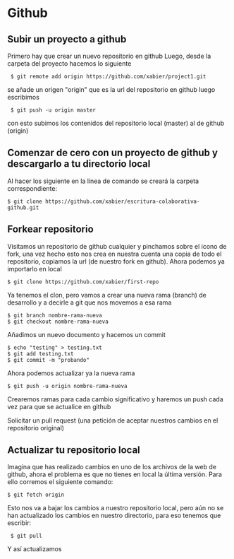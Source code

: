 # Github

## Subir un proyecto a github

Primero hay que crear un nuevo repositorio en github
Luego, desde la carpeta del proyecto hacemos lo siguiente

     $ git remote add origin https://github.com/xabier/project1.git

se añade un origen "origin" que es la url del repositorio en github
luego escribimos

     $ git push -u origin master

con esto subimos los contenidos del repositorio local (master) al de github (origin)

## Comenzar de cero con un proyecto de github y descargarlo a tu directorio local

Al hacer los siguiente en la línea de comando se creará la carpeta correspondiente:

    $ git clone https://github.com/xabier/escritura-colaborativa-github.git

## Forkear repositorio

Visitamos un repositorio de github cualquier y pinchamos sobre el icono de fork, una vez hecho esto nos crea en nuestra cuenta una copia de todo el repositorio, copiamos la url (de nuestro fork en github).
Ahora podemos ya importarlo en local

	$ git clone https://github.com/xabier/first-repo

Ya tenemos el clon, pero vamos a crear una nueva rama (branch) de desarrollo y a decirle a git que nos movemos a esa rama

	$ git branch nombre-rama-nueva
	$ git checkout nombre-rama-nueva

Añadimos un nuevo documento y hacemos un commit 

	$ echo "testing" > testing.txt
	$ git add testing.txt 
	$ git commit -m "probando"

Ahora podemos actualizar ya la nueva rama

	$ git push -u origin nombre-rama-nueva

Crearemos ramas para cada cambio significativo y haremos un push cada vez para que se actualice en github

Solicitar un pull request (una petición de aceptar nuestros cambios en el repositorio original)

## Actualizar tu repositorio local

Imagina que has realizado cambios en uno de los archivos de la web de github, ahora el problema es que no tienes en local la última versión. Para ello corremos el siguiente comando:

    $ git fetch origin

Esto nos va a bajar los cambios a nuestro repositorio local, pero aún no se han actualizado los cambios en nuestro directorio, para eso tenemos que escribir:

     $ git pull
    
Y así actualizamos
